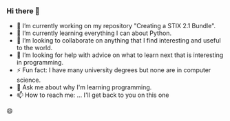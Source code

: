 ### Hi there 👋

- 🔭 I’m currently working on my repository "Creating a STIX 2.1 Bundle".
- 🌱 I’m currently learning everything I can about Python.
- 👯 I’m looking to collaborate on anything that I find interesting and useful to the world.
- 🤔 I’m looking for help with advice on what to learn next that is interesting in programming.
- ⚡ Fun fact: I have many university degrees but none are in computer science.
- 💬 Ask me about why I'm learning programming.  
- 📫 How to reach me: ... I'll get back to you on this one

😄


